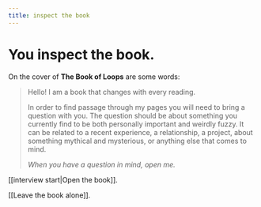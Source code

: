 ```yaml
---
title: inspect the book
---
```


# You inspect the book.

On the cover of **The Book of Loops** are some words:

> Hello! I am a book that changes with every reading.
> 
> In order to find passage through my pages you will need to bring a question with you. The question should be about something you currently find to be both personally important and weirdly fuzzy. It can be related to a recent experience, a relationship, a project, about something mythical and mysterious, or anything else that comes to mind.
>
> *When you have a question in mind, open me.*

[[interview start|Open the book]].

[[Leave the book alone]].